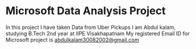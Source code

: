 # Microsoft Data Analysis Project
In this project I have taken Data from Uber Pickups
I am Abdul kalam, studying B.Tech 2nd year at IIPE Visakhapatnam 
My registered Email ID for Microsoft project is abdulkalam30082002@gmail.com
